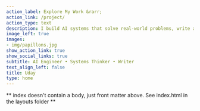 ```yaml
---
action_label: Explore My Work &rarr;
action_link: /project/
action_type: text
description: I build AI systems that solve real-world problems, write about ideas that matter, and collect knowledge that inspires. Applied AI engineer focused on practical solutions and human-centered technology.
image_left: true
images:
- img/papillons.jpg
show_action_link: true
show_social_links: true
subtitle: AI Engineer • Systems Thinker • Writer
text_align_left: false
title: Uday
type: home
---
```


** index doesn't contain a body, just front matter above.
See index.html in the layouts folder **